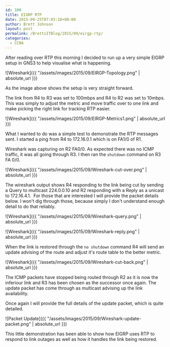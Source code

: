 ```yaml
---
id: 100
title: EIGRP RTP
date: 2015-09-25T07:03:10+00:00
author: Brett Johnson
layout: post
permalink: /BrettsITBlog/2015/09/eirgp-rtp/
categories:
  - CCNA
---
```

After reading over RTP this morning I decided to run up a very simple EIGRP setup in GNS3 to help visualise what is happening.

![Wireshark]({{ "/assets/images/2015/09/EIRGP-Topology.png"  | absolute_url }})

As the image above shows the setup is very straight forward.

The link from R4 to R3 was set to 100mbps and R4 to R2 was set to 10mbps. This was simply to adjust the metric and move traffic over to one link and make picking the right link for tracking RTP easier.

![Wireshark]({{ "/assets/images/2015/09/EIRGP-Metrics1.png" | absolute_url }})

What I wanted to do was a simple test to demonstrate the RTP messages sent. I started a ping from R4 to 172.16.0.1 which is on FA1/0 of R1.

Wireshark was capturing on R2 FA0/0. As expected there was no ICMP traffic, it was all going through R3. I then ran the `shutdown` command on R3 FA 0/0.

![Wireshark]({{ "/assets/images/2015/09/Wireshark-cut-over.png" | absolute_url }})

The wireshark output shows R4 responding to the link being cut by sending a Query to multicast 224.0.0.10 and R2 responding with a Reply as a unicast to 172.16.4.1.  For those that are interested I will provide the packet details below. I won't dig through those, because simply I don't understand enough detail to do that reliably.

![Wireshark]({{ "/assets/images/2015/09/Wireshark-query.png" | absolute_url }})

![Wireshark]({{ "/assets/images/2015/09/Wireshark-reply.png" | absolute_url }})

When the link is restored through the `no shutdown` command R4 will send an update advising of the route and adjust it's route table to the better metric.

![Wireshark]({{ "/assets/images/2015/09/Wireshark-cut-back.png" | absolute_url }})

The ICMP packets have stopped being routed through R2 as it is now the inferiour link and R3 has been chosen as the successor once again. The update packet has come through as multicast advising up the link availability.

Once again I will provide the full details of the update packet, which is quite detailed.

![Packet Update]({{ "/assets/images/2015/09/Wireshark-update-packet.png" | absolute_url }})

This little demonstration has been able to show how EIGRP uses RTP to respond to link outages as well as how it handles the link being restored.